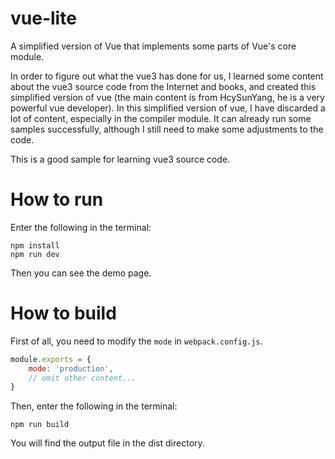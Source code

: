 # vue-lite
A simplified version of Vue that implements some parts of Vue's core module.

In order to figure out what the vue3 has done for us,  I learned some content about the vue3 source code from the Internet and books, and created this simplified version of vue (the main content is from HcySunYang, he is a very powerful vue developer). In this simplified version of vue, I have discarded a lot of content, especially in the compiler module. It can already run some samples successfully, although I still need to make some adjustments to the code.

This is a good sample for learning vue3 source code.



# How to run

Enter the following in the terminal:

```shell
npm install
npm run dev
```

Then you can see the demo page.



# How to build

First of all, you need to modify the ```mode``` in ```webpack.config.js```.

```js
module.exports = {
    mode: 'production',
    // omit other content...
}
```

Then, enter the following in the terminal:

```shell
npm run build
```

You will find the output file in the dist directory.

